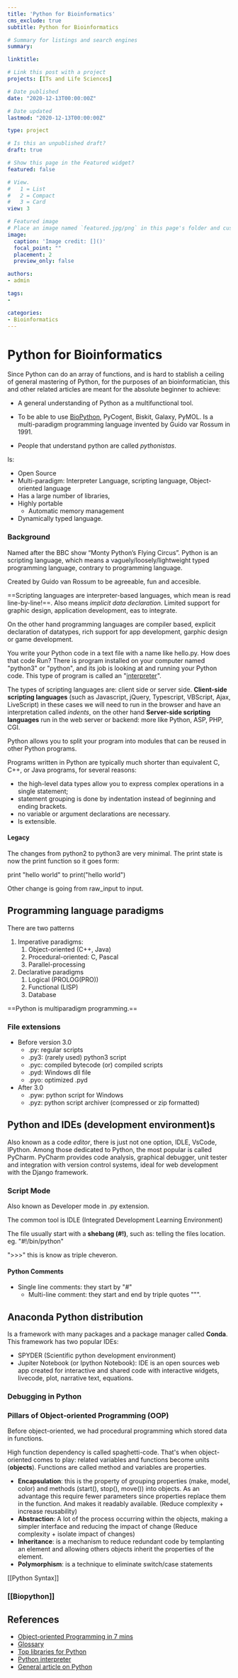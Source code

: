 ```yaml
---
title: 'Python for Bioinformatics'
cms_exclude: true
subtitle: Python for Bioinformatics

# Summary for listings and search engines
summary:

linktitle:

# Link this post with a project
projects: [ITs and Life Sciences]

# Date published
date: "2020-12-13T00:00:00Z"

# Date updated
lastmod: "2020-12-13T00:00:00Z"

type: project

# Is this an unpublished draft?
draft: true

# Show this page in the Featured widget?
featured: false

# View.
#   1 = List
#   2 = Compact
#   3 = Card
view: 3

# Featured image
# Place an image named `featured.jpg/png` in this page's folder and customize its options here.
image:
  caption: 'Image credit: []()'
  focal_point: ""
  placement: 2
  preview_only: false

authors:
- admin

tags:
- 

categories:
- Bioinformatics
---
```


# Python for Bioinformatics
Since Python can do an array of functions, and is hard to stablish a ceiling of general mastering of Python, for the purposes of an bioinformatician, this and other related articles are meant for the absolute beginner to achieve:
- A general understanding of Python as a multifunctional tool.
- To be able to use [BioPython](https://biopython.org/), PyCogent, Biskit, Galaxy, PyMOL.
Is a  multi-paradigm programming language invented by Guido var Rossum in 1991.

- People that understand python are called _pythonistas_.

Is:
- Open Source
-  Multi-paradigm: Interpreter Language, scripting language, Object-oriented language
- Has a large number of libraries,
- Highly portable
	- Automatic memory management 
- Dynamically typed language.



### Background
Named after the BBC show “Monty Python’s Flying Circus”.
Python is an scripting language, which means a vaguely/loosely/lightweight typed programming language, contrary to programming language. 

Created by Guido van Rossum to be agreeable, fun and accesible.

==Scripting languages are interpreter-based languages, which mean is read line-by-line!==. Also means _implicit data declaration._ Limited support for graphic design, application development, eas to integrate.

On the other hand programming languages are compiler based, explicit declaration of datatypes, rich support for app development, garphic design or game development.

You write your Python code in a text file with a name like hello.py. How does that code Run? There is program installed on your computer named "python3" or "python", and its job is looking at and running your Python code. This type of program is called an "[interpreter](https://docs.python.org/3/tutorial/interpreter.html)".


The types of scripting languages are: client side or server side.
**Client-side scripting languages** (such as Javascript, jQuery, Typescript, VBScript, Ajax, LiveScript) in these cases we will need to run in the browser and have an interpretation called _indents_, on the other hand **Server-side scripting languages** run in the web server or backend: more like Python, ASP, PHP, CGI.


Python allows you to split your program into modules that can be reused in other Python programs.

Programs written in Python are typically much shorter than equivalent C, C++, or Java programs, for several reasons:
-  the high-level data types allow you to express complex operations in a single statement;
-  statement grouping is done by indentation instead of beginning and ending brackets.
-  no variable or argument declarations are necessary.
- Is extensible.


#### Legacy
The changes from python2 to python3 are very minimal. The print state is now the print function so it goes form:

print "hello world"
to 
print("hello world")

Other change is going from raw_input to input.

## Programming language paradigms
There are two patterns
1. Imperative paradigms: 
	1. Object-oriented (C++, Java)
	2. Procedural-oriented: C, Pascal
	3. Parallel-processing
2. Declarative paradigms
	1. Logical (PROLOG(PRO))
	2. Functional (LISP)
	3. Database

==Python is multiparadigm programming.==


### File extensions
-  Before version 3.0
	- .py: regular scripts
	- .py3: (rarely used) python3 script
	- .pyc: compiled bytecode (or) compiled scripts
	- .pyd: Windows dll file
	- .pyo: optimized .pyd
- After 3.0
	- .pyw: python script for Windows
	- .pyz: python script archiver (compressed or zip formatted)


## Python and IDEs (development environment)s
Also known as a code _editor_, there is just not one option, IDLE, VsCode, IPython. Among those dedicated to Python, the most popular is called PyCharm. PyCharm provides code analysis, graphical debugger, unit tester and integration with version control systems, ideal for web development with the Django framework.

### Script Mode
Also known as Developer mode in .py extension.

The common tool is IDLE (Integrated Development Learning Environment)

The file usually start with a **shebang (#!)**, such as: telling the files location. eg. "#!/bin/python"

">>>" this is know as triple cheveron.

#### Python Comments
- Single line comments: they start by "#"
	- Multi-line comment: they start and end by triple quotes """.

## Anaconda Python distribution
Is a framework with many packages and a package manager called **Conda**. This framework has two popular IDEs:
- SPYDER (Scientific python development environment)
- Jupiter Notebook (or Ipython Notebook): IDE is an open sources web app created for interactive and shared code with interactive widgets, livecode, plot, narrative text, equations.

### Debugging in Python




### Pillars of Object-oriented Programming (OOP)
Before object-oriented, we had procedural programming which stored data in functions.

High function dependency is called spaghetti-code. That's when object-oriented comes to play: related variables and functions become units (**objects**). Functions are called method and variables are properties.
- **Encapsulation**: this is the property of grouping properties (make, model, color) and methods (start(), stop(), move()) into objects. As an advantage this require fewer parameters since properties replace them in the function. And makes it readably available.  (Reduce complexity + increase reusability)
- **Abstraction**: A lot of the process occurring within the objects, making a simpler interface and reducing the impact of change (Reduce complexity + isolate impact of changes)
- **Inheritance**: is a mechanism to reduce redundant code by templanting an element and allowing others objects inherit the properties of the element.
- **Polymorphism**: is a technique to eliminate switch/case statements

[[Python Syntax]]

### [[Biopython]]



## References
- [Object-oriented Programming in 7 mins](https://www.youtube.com/watch?v=pTB0EiLXUC8)
- [Glossary](https://docs.python.org/3/glossary.html#glossary)
- [Top libraries for Python](https://careerkarma.com/blog/python-for-bioinformatics/)
- [Python interpreter](https://docs.python.org/3/tutorial/interpreter.html)
- [General article on Python](https://careerkarma.com/blog/python-for-bioinformatics/)